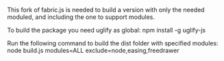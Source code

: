 This fork of fabric.js is needed to build a version with only the needed moduled, and including the one to support modules.

To build the package you need uglify as global:
npm install -g uglify-js

Run the following command to build the dist folder with specified modules:
node build.js modules=ALL exclude=node,easing,freedrawer